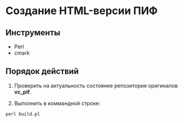 # Создание HTML-версии ПИФ

## Инструменты

- Perl
- cmark

## Порядок действий

1. Проверить на актуальность состояние репозитория оригиналов **vc_pif**.

2. Выполнить в коммандной строке:

```
perl build.pl
```
